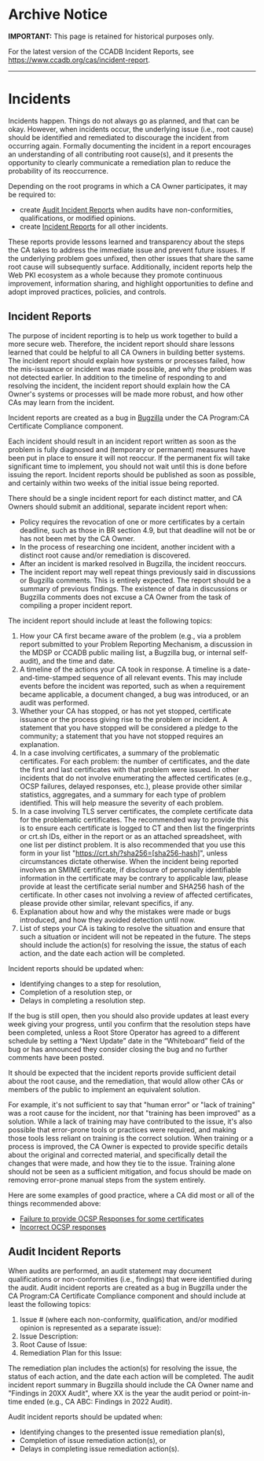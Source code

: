 # Archive Notice
**IMPORTANT:** This page is retained for historical purposes only.

For the latest version of the CCADB Incident Reports, see https://www.ccadb.org/cas/incident-report.

----
# Incidents # 
Incidents happen. Things do not always go as planned, and that can be okay. However, when incidents occur, the underlying issue (i.e., root cause) should be identified and remediated to discourage the incident from occurring again. Formally documenting the incident in a report encourages an understanding of all contributing root cause(s), and it presents the opportunity to clearly communicate a remediation plan to reduce the probability of its reoccurrence. 

Depending on the root programs in which a CA Owner participates, it may be required to:
* create [Audit Incident Reports](incident-report#audit-incident-reports) when audits have non-conformities, qualifications, or modified opinions.
* create [Incident Reports](incident-report#incident-reports) for all other incidents.

These reports provide lessons learned and transparency about the steps the CA takes to address the immediate issue and prevent future issues. If the underlying problem goes unfixed, then other issues that share the same root cause will subsequently surface. Additionally, incident reports help the Web PKI ecosystem as a whole because they promote continuous improvement, information sharing, and highlight opportunities to define and adopt improved practices, policies, and controls.

## Incident Reports ##

The purpose of incident reporting is to help us work together to build a more secure web. Therefore, the incident report should share lessons learned that could be helpful to all CA Owners in building better systems. The incident report should explain how systems or processes failed, how the mis-issuance or incident was made possible, and why the problem was not detected earlier. In addition to the timeline of responding to and resolving the incident, the incident report should explain how the CA Owner's systems or processes will be made more robust, and how other CAs may learn from the incident.

Incident reports are created as a bug in [Bugzilla](https://bugzilla.mozilla.org/buglist.cgi?product=CA%20Program&component=CA%20Certificate%20Compliance&list_id=16291008) under the CA Program:CA Certificate Compliance component.

Each incident should result in an incident report written as soon as the problem is fully diagnosed and (temporary or permanent) measures have been put in place to ensure it will not reoccur. If the permanent fix will take significant time to implement, you should not wait until this is done before issuing the report. Incident reports should be published as soon as possible, and certainly within two weeks of the initial issue being reported. 

There should be a single incident report for each distinct matter, and CA Owners should submit an additional, separate incident report when:

* Policy requires the revocation of one or more certificates by a certain deadline, such as those in BR section 4.9, but that deadline will not be or has not been met by the CA Owner.
* In the process of researching one incident, another incident with a distinct root cause and/or remediation is discovered.
* After an incident is marked resolved in Bugzilla, the incident reoccurs.
* The incident report may well repeat things previously said in discussions or Bugzilla comments. This is entirely expected. The report should be a summary of previous findings. The existence of data in discussions or Bugzilla comments does not excuse a CA Owner from the task of compiling a proper incident report.

The incident report should include at least the following topics:

1. How your CA first became aware of the problem (e.g., via a problem report submitted to your Problem Reporting Mechanism, a discussion in the MDSP or CCADB public mailing list, a Bugzilla bug, or internal self-audit), and the time and date.
2. A timeline of the actions your CA took in response. A timeline is a date-and-time-stamped sequence of all relevant events. This may include events before the incident was reported, such as when a requirement became applicable, a document changed, a bug was introduced, or an audit was performed.
3. Whether your CA has stopped, or has not yet stopped, certificate issuance or the process giving rise to the problem or incident. A statement that you have stopped will be considered a pledge to the community; a statement that you have not stopped requires an explanation.
4. In a case involving certificates, a summary of the problematic certificates. For each problem: the number of certificates, and the date the first and last certificates with that problem were issued. In other incidents that do not involve enumerating the affected certificates (e.g., OCSP failures, delayed responses, etc.), please provide other similar statistics, aggregates, and a summary for each type of problem identified. This will help measure the severity of each problem.
5. In a case involving TLS server certificates, the complete certificate data for the problematic certificates. The recommended way to provide this is to ensure each certificate is logged to CT and then list the fingerprints or crt.sh IDs, either in the report or as an attached spreadsheet, with one list per distinct problem. It is also recommended that you use this form in your list "https://crt.sh/?sha256=[sha256-hash]", unless circumstances dictate otherwise. When the incident being reported involves an SMIME certificate, if disclosure of personally identifiable information in the certificate may be contrary to applicable law, please provide at least the certificate serial number and SHA256 hash of the certificate. In other cases not involving a review of affected certificates, please provide other similar, relevant specifics, if any.
6. Explanation about how and why the mistakes were made or bugs introduced, and how they avoided detection until now.
7. List of steps your CA is taking to resolve the situation and ensure that such a situation or incident will not be repeated in the future. The steps should include the action(s) for resolving the issue, the status of each action, and the date each action will be completed.

Incident reports should be updated when:
* Identifying changes to a step for resolution,
* Completion of a resolution step, or
* Delays in completing a resolution step.

If the bug is still open, then you should also provide updates at least every week giving your progress, until you confirm that the resolution steps have been completed, unless a Root Store Operator has agreed to a different schedule by setting a “Next Update” date in the “Whiteboard” field of the bug or has announced they consider closing the bug and no further comments have been posted.

It should be expected that the incident reports provide sufficient detail about the root cause, and the remediation, that would allow other CAs or members of the public to implement an equivalent solution.

For example, it's not sufficient to say that "human error" or "lack of training" was a root cause for the incident, nor that "training has been improved" as a solution. While a lack of training may have contributed to the issue, it's also possible that error-prone tools or practices were required, and making those tools less reliant on training is the correct solution. When training or a process is improved, the CA Owner is expected to provide specific details about the original and corrected material, and specifically detail the changes that were made, and how they tie to the issue. Training alone should not be seen as a sufficient mitigation, and focus should be made on removing error-prone manual steps from the system entirely.

Here are some examples of good practice, where a CA did most or all of the things recommended above:
* [Failure to provide OCSP Responses for some certificates](https://bugzilla.mozilla.org/show_bug.cgi?id=1753123)
* [Incorrect OCSP responses](https://bugzilla.mozilla.org/show_bug.cgi?id=1763203)

## Audit Incident Reports ##

When audits are performed, an audit statement may document qualifications or non-conformities (i.e., findings) that were identified during the audit. Audit incident reports are created as a bug in Bugzilla under the CA Program:CA Certificate Compliance component and should include at least the following topics:
1. Issue # (where each non-conformity, qualification, and/or modified opinion is represented as a separate issue):
2. Issue Description:
3. Root Cause of Issue:
4. Remediation Plan for this Issue:

The remediation plan includes the action(s) for resolving the issue, the status of each action, and the date each action will be completed. The audit incident report summary in Bugzilla should include the CA Owner name and "Findings in 20XX Audit", where XX is the year the audit period or point-in-time ended (e.g., CA ABC: Findings in 2022 Audit). 

Audit incident reports should be updated when:
* Identifying changes to the presented issue remediation plan(s),
* Completion of issue remediation action(s), or
* Delays in completing issue remediation action(s).
